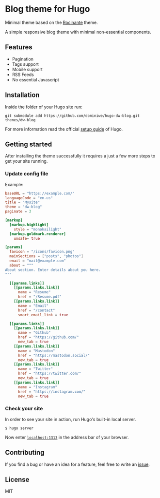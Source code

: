# Blog theme for Hugo

<!-- ######  [Demo link](https://sidverma.io/hugo-rocinante/) -->

Minimal theme based on the [Rocinante](https://github.com/mavidser/hugo-rocinante) theme.

A simple responsive blog theme with minimal non-essential components.

<!--
![Rocinante Screenshot 1](https://raw.githubusercontent.com/mavidser/hugo-rocinante/master/images/tn.png)

![Rocinante Screenshot 2](https://raw.githubusercontent.com/mavidser/hugo-rocinante/master/images/screenshot.png)
-->

## Features

- Pagination
- Tags support
- Mobile support
- RSS Feeds
- No essential Javascript

<!--
The only javascript in the theme is for an optional enhancement to Email link, where it shows the email ID upon clicking such links. See the demo on the 'Email' link on [the demo website](https://sidverma.io/hugo-rocinante/). If javascript is disabled, it works as a normal link.
-->

## Installation

Inside the folder of your Hugo site run:

    git submodule add https://github.com/dominiwe/hugo-dw-blog.git themes/dw-blog

For more information read the official [setup guide](//gohugo.io/overview/installing/) of Hugo.

## Getting started

After installing the theme successfully it requires a just a few more steps to get your site running.

### Update config file

Example:

```toml
baseURL = "https://example.com/"
languageCode = "en-us"
title = "Mysite"
theme = "dw-blog"
paginate = 3

[markup]
  [markup.highlight]
    style = "monokailight"
  [markup.goldmark.renderer]
    unsafe= true

[params]
  favicon = "/icons/favicon.png"
  mainSections = ["posts", "photos"]
  email = "mail@example.com"
  about = """
About section. Enter details about you here.
"""

  [[params.links]]
    [[params.links.link]]
      name = "Resume"
      href = "/Resume.pdf"
    [[params.links.link]]
      name = "Email"
      href = "/contact"
      smart_email_link = true

  [[params.links]]
    [[params.links.link]]
      name = "Github"
      href = "https://github.com/"
      new_tab = true
    [[params.links.link]]
      name = "Mastodon"
      href = "https://mastodon.social/"
      new_tab = true
    [[params.links.link]]
      name = "Twitter"
      href = "https://twitter.com/"
      new_tab = true
    [[params.links.link]]
      name = "Instagram"
      href = "https://instagram.com/"
      new_tab = true
```

### Check your site

In order to see your site in action, run Hugo's built-in local server.

`$ hugo server`

Now enter [`localhost:1313`](http://localhost:1313/) in the address bar of your browser.

## Contributing

If you find a bug or have an idea for a feature, feel free to write an [issue](https://github.com/mavidser/hugo-rocinante/issues).

## License

MIT

